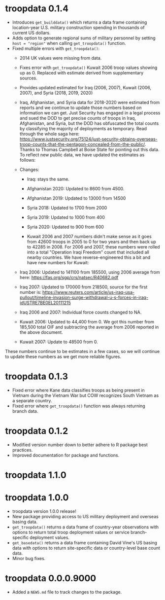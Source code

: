 # troopdata 0.1.4

* Introduces `get_builddata()` which returns a data frame containing location-year U.S. military construction spending in thousands of current US dollars.
* Adds option to generate regional sums of military personnel by setting `host = "region"` when calling `get_troopdata()` function.
* Fixed multiple errors with `get_troopdata()`:
  * 2014 UK values were missing from data.
  * Fixes error with  `get_troopdata()` Kuwait 2006 troop values showing up as 0. Replaced with estimate derived from supplementary sources.
  * Provides updated estimated for Iraq (2006, 2007), Kuwait (2006, 2007), and Syria (2018, 2019, 2020)

  * Iraq, Afghanistan, and Syria data for 2018-2020 were estimated from reports and we continue to update those numbers based on information we can get. Just Security has engaged in a legal process and sued the DOD to get precise counts of troops in Iraq, Afghanistan, and Syria, but the DOD has obfuscated the total counts by classifying the majority of deployments as temporary. Read through the whole saga here: https://www.justsecurity.org/75124/just-security-obtains-overseas-troop-counts-that-the-pentagon-concealed-from-the-public/. Thanks to Thomas Campbell at Boise State for pointing out this data. To reflect new public data, we have updated the estimates as follows:

  * Changes:
    * Iraq: stays the same.
    * Afghanistan 2020: Updated to 8600 from 4500. 
    * Afghanistan 2019: Updated to 13000 from 14500
    * Syria 2018: Updated to 1700 from 2000
    * Syria 2019: Updated to 1000 from 400
    * Syria 2020: Updated to 900 from 600

    * Kuwait 2006 and 2007 numbers didn't make sense as it goes from 42600 troops in 2005 to 0 for two years and then back up to 42285 in 2008. For 2006 and 2007, these numbers were rolled into a total "Operation Iraqi Freedom" count that included all nearby countries. We have reverse-engineered this a bit and have new numbers for Kuwait:

  * Iraq 2006: Updated to 141100 from 185500, using 2006 average from here: https://fas.org/sgp/crs/natsec/R40682.pdf
  * Iraq 2007: Updated to 170000 from 218500, source for the first number is: https://www.reuters.com/article/us-iraq-usa-pullout/timeline-invasion-surge-withdrawal-u-s-forces-in-iraq-idUSTRE7BE0EL20111215
  * Iraq 2006 and 2007: Individual force counts changed to NA.
  * Kuwait 2006: Updated to 44,400 from 0. We got this number from 185,500 total OIF and subtracting the average from 2006 reported in the above document.
  * Kuwait 2007: Update to 48500 from 0.

These numbers continue to be estimates in a few cases, so we will continue to update these numbers as we get more reliable figures.

# troopdata 0.1.3

* Fixed error where Kane data classifies troops as being present in Vietnam during the Vietnam War but COW recognizes South Vietnam as a separate country.
* Fixed error where `get_troopdata()` function was always returning branch data.

# troopdata 0.1.2

* Modified version number down to better adhere to R package best practices.
* Improved documentation for package and functions.

# troopdata 1.1.0

# troopdata 1.0.0

* troopdata version 1.0.0 release!
* New package providing access to US military deployment and overseas basing data.
* `get_troopdata()` returns a data frame of country-year observations with options to return total troop deployment values or service branch-specific deployment values.
* `get_basedata()` returns a data frame containing David Vine's US basing data with options to return site-specific data or country-level base count data.
* Minor bug fixes.

# troopdata 0.0.0.9000

* Added a `NEWS.md` file to track changes to the package.
